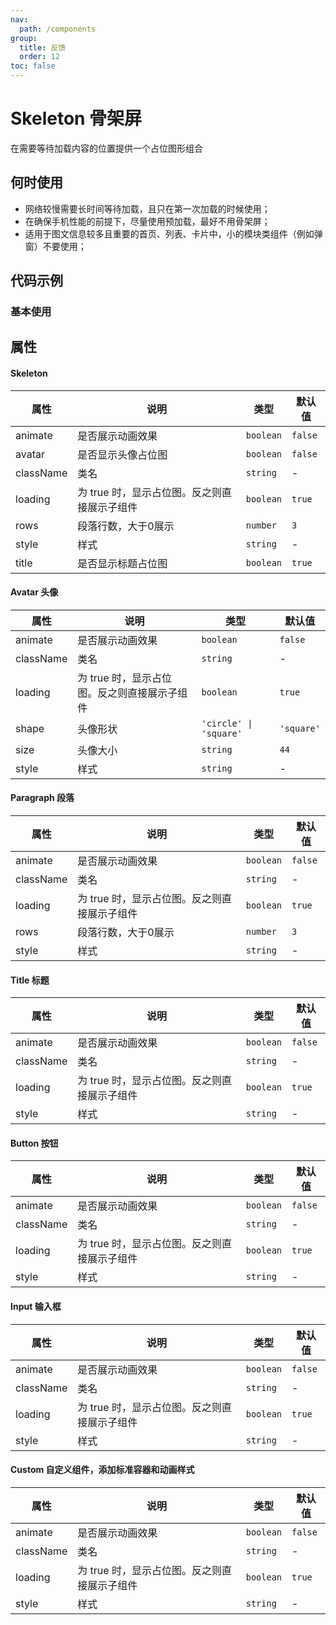 ```yaml
---
nav:
  path: /components
group:
  title: 反馈
  order: 12
toc: false
---
```


#  Skeleton 骨架屏
在需要等待加载内容的位置提供一个占位图形组合
## 何时使用
- 网络较慢需要长时间等待加载，且只在第一次加载的时候使用；
- 在确保手机性能的前提下，尽量使用预加载，最好不用骨架屏；
- 适用于图文信息较多且重要的首页、列表、卡片中，小的模块类组件（例如弹窗）不要使用；

## 代码示例
### 基本使用
<code src='../../demo/pages/Skeleton'></code>

## 属性

#### Skeleton
| 属性 | 说明 | 类型 | 默认值 |
| -----|-----|-----|----- |
| animate | 是否展示动画效果 | `boolean` | `false` | 
| avatar | 是否显示头像占位图 | `boolean` | `false` | 
| className | 类名 | `string` | - | 
| loading | 为 true 时，显示占位图。反之则直接展示子组件 | `boolean`  | `true` | 
| rows | 段落行数，大于0展示 |  `number` | `3` | 
| style | 样式 | `string` | - | 
| title | 是否显示标题占位图 | `boolean` | `true` | 

#### Avatar 头像

| 属性 | 说明 | 类型 | 默认值 |
| -----|-----|-----|----- |
| animate | 是否展示动画效果 | `boolean` | `false` | 
| className | 类名 | `string` | - | 
| loading | 为 true 时，显示占位图。反之则直接展示子组件 | `boolean`  | `true` |
| shape | 头像形状 | `'circle' \| 'square'` | `'square'` | 
| size | 头像大小 | `string` | `44` | 
| style | 样式 | `string` | - | 

#### Paragraph 段落

| 属性 | 说明 | 类型 | 默认值 |
| -----|-----|-----|----- |
| animate | 是否展示动画效果 | `boolean` | `false` | 
| className | 类名 | `string` | - | 
| loading | 为 true 时，显示占位图。反之则直接展示子组件 | `boolean`  | `true` |
| rows | 段落行数，大于0展示 | `number` | `3` | 
| style | 样式 | `string` | - | 

#### Title 标题

| 属性 | 说明 | 类型 | 默认值 |
| -----|-----|-----|----- |
| animate | 是否展示动画效果 | `boolean` | `false` | 
| className | 类名 | `string` | - | 
| loading | 为 true 时，显示占位图。反之则直接展示子组件 | `boolean`  | `true` |
| style | 样式 | `string` | - | 

#### Button 按钮

| 属性 | 说明 | 类型 | 默认值 |
| -----|-----|-----|----- |
| animate | 是否展示动画效果 | `boolean` | `false` | 
| className | 类名 | `string` | - | 
| loading | 为 true 时，显示占位图。反之则直接展示子组件 | `boolean`  | `true` |
| style | 样式 | `string` | - | 

#### Input 输入框

| 属性 | 说明 | 类型 | 默认值 |
| -----|-----|-----|----- |
| animate | 是否展示动画效果 | `boolean` | `false` | 
| className | 类名 | `string` | - | 
| loading | 为 true 时，显示占位图。反之则直接展示子组件 | `boolean`  | `true` |
| style | 样式 | `string` | - | 

#### Custom 自定义组件，添加标准容器和动画样式

| 属性 | 说明 | 类型 | 默认值 |
| -----|-----|-----|----- |
| animate | 是否展示动画效果 | `boolean` | `false` | 
| className | 类名 | `string` | - | 
| loading | 为 true 时，显示占位图。反之则直接展示子组件 | `boolean`  | `true` |
| style | 样式 | `string` | - | 